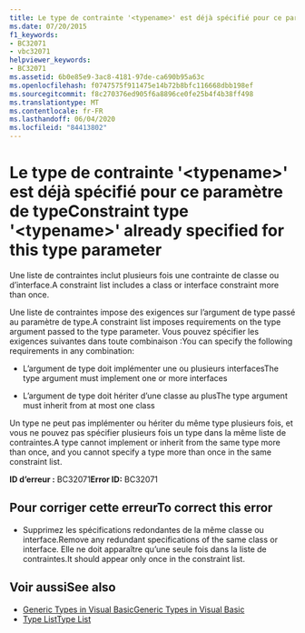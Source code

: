 ```yaml
---
title: Le type de contrainte '<typename>' est déjà spécifié pour ce paramètre de type
ms.date: 07/20/2015
f1_keywords:
- BC32071
- vbc32071
helpviewer_keywords:
- BC32071
ms.assetid: 6b0e85e9-3ac8-4181-97de-ca690b95a63c
ms.openlocfilehash: f0747575f911475e14b72b8bfc116668dbb198ef
ms.sourcegitcommit: f8c270376ed905f6a8896ce0fe25b4f4b38ff498
ms.translationtype: MT
ms.contentlocale: fr-FR
ms.lasthandoff: 06/04/2020
ms.locfileid: "84413802"
---
```

# <a name="constraint-type-typename-already-specified-for-this-type-parameter"></a><span data-ttu-id="9e5e0-102">Le type de contrainte '\<typename>' est déjà spécifié pour ce paramètre de type</span><span class="sxs-lookup"><span data-stu-id="9e5e0-102">Constraint type '\<typename>' already specified for this type parameter</span></span>
<span data-ttu-id="9e5e0-103">Une liste de contraintes inclut plusieurs fois une contrainte de classe ou d’interface.</span><span class="sxs-lookup"><span data-stu-id="9e5e0-103">A constraint list includes a class or interface constraint more than once.</span></span>  
  
 <span data-ttu-id="9e5e0-104">Une liste de contraintes impose des exigences sur l’argument de type passé au paramètre de type.</span><span class="sxs-lookup"><span data-stu-id="9e5e0-104">A constraint list imposes requirements on the type argument passed to the type parameter.</span></span> <span data-ttu-id="9e5e0-105">Vous pouvez spécifier les exigences suivantes dans toute combinaison :</span><span class="sxs-lookup"><span data-stu-id="9e5e0-105">You can specify the following requirements in any combination:</span></span>  
  
- <span data-ttu-id="9e5e0-106">L’argument de type doit implémenter une ou plusieurs interfaces</span><span class="sxs-lookup"><span data-stu-id="9e5e0-106">The type argument must implement one or more interfaces</span></span>  
  
- <span data-ttu-id="9e5e0-107">L’argument de type doit hériter d’une classe au plus</span><span class="sxs-lookup"><span data-stu-id="9e5e0-107">The type argument must inherit from at most one class</span></span>  
  
 <span data-ttu-id="9e5e0-108">Un type ne peut pas implémenter ou hériter du même type plusieurs fois, et vous ne pouvez pas spécifier plusieurs fois un type dans la même liste de contraintes.</span><span class="sxs-lookup"><span data-stu-id="9e5e0-108">A type cannot implement or inherit from the same type more than once, and you cannot specify a type more than once in the same constraint list.</span></span>  
  
 <span data-ttu-id="9e5e0-109">**ID d’erreur :** BC32071</span><span class="sxs-lookup"><span data-stu-id="9e5e0-109">**Error ID:** BC32071</span></span>  
  
## <a name="to-correct-this-error"></a><span data-ttu-id="9e5e0-110">Pour corriger cette erreur</span><span class="sxs-lookup"><span data-stu-id="9e5e0-110">To correct this error</span></span>  
  
- <span data-ttu-id="9e5e0-111">Supprimez les spécifications redondantes de la même classe ou interface.</span><span class="sxs-lookup"><span data-stu-id="9e5e0-111">Remove any redundant specifications of the same class or interface.</span></span> <span data-ttu-id="9e5e0-112">Elle ne doit apparaître qu’une seule fois dans la liste de contraintes.</span><span class="sxs-lookup"><span data-stu-id="9e5e0-112">It should appear only once in the constraint list.</span></span>  
  
## <a name="see-also"></a><span data-ttu-id="9e5e0-113">Voir aussi</span><span class="sxs-lookup"><span data-stu-id="9e5e0-113">See also</span></span>

- [<span data-ttu-id="9e5e0-114">Generic Types in Visual Basic</span><span class="sxs-lookup"><span data-stu-id="9e5e0-114">Generic Types in Visual Basic</span></span>](../programming-guide/language-features/data-types/generic-types.md)
- [<span data-ttu-id="9e5e0-115">Type List</span><span class="sxs-lookup"><span data-stu-id="9e5e0-115">Type List</span></span>](../language-reference/statements/type-list.md)

